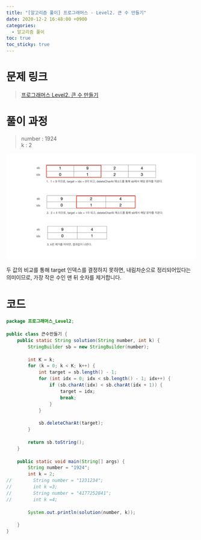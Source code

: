 ```yaml
---
title: "[알고리즘 풀이] 프로그래머스 - Level2. 큰 수 만들기"
date: 2020-12-2 16:48:00 +0900
categories:
  - 알고리즘 풀이
toc: true
toc_sticky: true
---
```


# 문제 링크

> [프로그래머스 Level2. 큰 수 만들기](https://programmers.co.kr/learn/courses/30/lessons/42883)

# 풀이 과정

> number : 1924  
> k : 2

![/assets/images/큰수만들기.png](/assets/images/큰수만들기.png)

두 값의 비교를 통해 target 인덱스를 결정하지 못하면, 내림차순으로 정리되어있다는 의미이므로, 가장 작은 수인 맨 뒤 숫자를 제거합니다.

# 코드

```java
package 프로그래머스_Level2;

public class 큰수만들기 {
    public static String solution(String number, int k) {
        StringBuilder sb = new StringBuilder(number);

        int K = k;
        for (k = 0; k < K; k++) {
            int target = sb.length() - 1;
            for (int idx = 0; idx < sb.length() - 1; idx++) {
                if (sb.charAt(idx) < sb.charAt(idx + 1)) {
                    target = idx;
                    break;
                }
            }

            sb.deleteCharAt(target);
        }

        return sb.toString();
    }

    public static void main(String[] args) {
        String number = "1924";
        int k = 2;
//        String number = "1231234";
//        int k =3;
//        String number = "4177252841";
//        int k =4;

        System.out.println(solution(number, k));

    }
}
```
